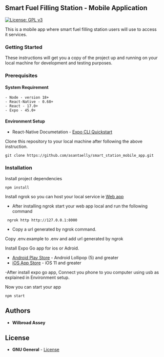 ## Smart Fuel Filling Station - Mobile Application
[![License: GPL v3](https://img.shields.io/badge/License-GPLv3-blue.svg)](https://www.gnu.org/licenses/gpl-3.0)

This is a mobile app where smart fuel filling station users will use to access it services.

### Getting Started

These instructions will get you a copy of the project up and running on your local machine for development and testing purposes.

### Prerequisites

#### System Requirement

    - Node - version 18+
    - React-Native - 0.68+
    - React - 17.0+
    - Expo - 45.0+


#### Environment Setup

- React-Native Documetation - [Expo CLI Quickstart](https://reactnative.dev/docs/environment-setup)

Clone this repository to your local machine after following the above instruction.

```
git clone https://github.com/asantaelly/smart_station_mobile_app.git
```

### Installation

Install project dependencies

```
npm install
```

Install ngrok so you can host your local service ie [Web app](https://github.com/asantaelly/smart_station_web_app)

  - After installing ngrok start your web app local and run the following command
  
  ```
   ngrok http http://127.0.0.1:8000
  ```
  - Copy a url generated by ngrok command.
 
Copy .env.example to .env and add url generated by ngrok
  
Install Expo Go app for ios or Adroid.

- [Android Play Store](https://play.google.com/store/apps/details?id=host.exp.exponent) - Android Lollipop (5) and greater
- [iOS App Store](https://apps.apple.com/app/expo-go/id982107779) -  iOS 11 and greater

 
 -After install expo go app, Connect you phone to you computer using usb as explained in Environment setup.
 
 Now you can start your app
 ```
 npm start
 ```
 
## Authors

* **Wilbroad Assey**

## License

* **GNU General** - [License](https://github.com/asantaelly/smart_station_mobile_app/blob/main/LICENSE.md) 


